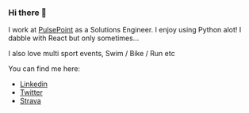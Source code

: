 ### Hi there 👋

I work at [PulsePoint](https://pulsepoint.com) as a Solutions Engineer. I enjoy using Python alot! I dabble with React but only sometimes... 

I also love multi sport events, Swim / Bike / Run etc

You can find me here:

- [Linkedin](https://www.linkedin.com/in/paulandrewbennett/)
- [Twitter](https://twitter.com/mrpbennett)
- [Strava](https://www.strava.com/athletes/866413)

